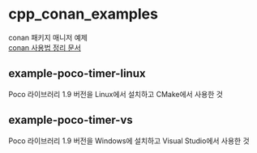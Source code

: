 # cpp_conan_examples
conan 패키지 매니저 예제  
[conan 사용법 정리 문서 ](http://bit.ly/2WUsxsU )  
  
  
## example-poco-timer-linux
Poco 라이브러리 1.9 버전을 Linux에서 설치하고 CMake에서 사용한 것
  
  
  
## example-poco-timer-vs
Poco 라이브러리 1.9 버전을 Windows에 설치하고 Visual Studio에서 사용한 것
  